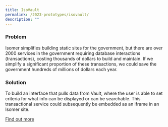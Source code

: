 ```yaml
---
title: IsoVault
permalink: /2023-prototypes/isovault/
description: ""
---
```

### Problem
Isomer simplifies building static sites for the government, but there are over 2000 services in the government requiring database interactions (transactions), costing thousands of dollars to build and maintain. If we simplify a significant proportion of these transactions, we could save the government hundreds of millions of dollars each year.

### Solution
To build an interface that pulls data from Vault, where the user is able to set criteria for what info can be displayed or can be searchable. This transactional service could subsequently be embedded as an iframe in an Isomer site.

[Find out more](https://drive.google.com/file/d/1HjRyVMsfUDwGkMAKHFa9Q2EBY9Krs8mH/view?usp=sharing)